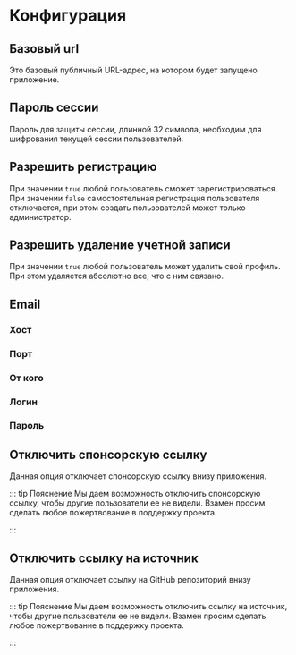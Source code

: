 # Конфигурация

## Базовый url

Это базовый публичный URL-адрес, на котором будет запущено приложение.

<configuration-item
  type="string"
  env="APP_BASE_URL"
  example="http://localhost:3000"
  required
/>

## Пароль сессии

Пароль для защиты сессии, длинной 32 символа, необходим для шифрования текущей сессии пользователей.

<configuration-item
  type="string"
  env="APP_SESSION_PASSWORD"
  required
/>

## Разрешить регистрацию

При значении `true` любой пользователь сможет зарегистрироваться. При значении `false` самостоятельная регистрация
пользователя отключается, при этом создать пользователей может только администратор.

<configuration-item
  type="boolean"
  defaults="true"
  env="APP_AUTH_ALLOW_REGISTRATION"
/>

## Разрешить удаление учетной записи

При значении `true` любой пользователь может удалить свой профиль. При этом удаляется абсолютно все, что с ним связано.

<configuration-item
  type="boolean"
  defaults="false"
  env="APP_ACCOUNT_ALLOW_DELETE"
/>

## Email

### Хост

<configuration-item
  type="string"
  example="smtp.gmail.com"
  env="APP_EMAIL_HOST"
/>

### Порт

<configuration-item
  type="integer"
  example="587"
  env="APP_EMAIL_PORT"
/>

### От кого

<configuration-item
  type="string"
  example="no-reply@example.com"
  env="APP_EMAIL_FROM"
/>

### Логин

<configuration-item
  type="string"
  example="no-reply@example.com"
  env="APP_EMAIL_AUTH_USER"
/>

### Пароль

<configuration-item
  type="string"
  env="APP_EMAIL_AUTH_PASSWORD"
/>

## Отключить спонсорскую ссылку

Данная опция отключает спонсорскую ссылку внизу приложения.

::: tip Пояснение
Мы даем возможность отключить спонсорскую ссылку, чтобы другие пользователи ее не видели.
Взамен просим сделать любое пожертвование в поддержку проекта.

<boosty-link label="Поддержать на Boosty" />
:::

<configuration-item
  type="boolean"
  defaults="false"
  env="APP_PUBLIC_DISABLE_SPONSOR_LINK"
/>

## Отключить ссылку на источник

Данная опция отключает ссылку на GitHub репозиторий внизу приложения.

::: tip Пояснение
Мы даем возможность отключить ссылку на источник, чтобы другие пользователи ее не видели.
Взамен просим сделать любое пожертвование в поддержку проекта.

<boosty-link label="Поддержать на Boosty" />
:::

<configuration-item
  type="boolean"
  defaults="false"
  env="APP_PUBLIC_DISABLE_SOURCE_LINK"
/>
